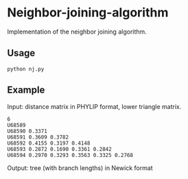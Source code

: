 # Neighbor-joining-algorithm
Implementation of the neighbor joining algorithm.
## Usage
```
python nj.py
```
## Example
Input: distance matrix in PHYLIP format, lower triangle matrix.
```
6
U68589
U68590 0.3371
U68591 0.3609 0.3782
U68592 0.4155 0.3197 0.4148
U68593 0.2872 0.1690 0.3361 0.2842
U68594 0.2970 0.3293 0.3563 0.3325 0.2768
```
Output: tree (with branch lengths) in Newick format
```\(\(U68591:0.2008125,U68589:0.16008749999999997):0.005718749999999988,\(\(\(U68593:0.062,U68590:0.10700000000000004\):0.03473333333333334,U68592:0.1827166666666667\):0.0320375,U68594:0.13476250000000006\):0.005718749999999988\);
```
